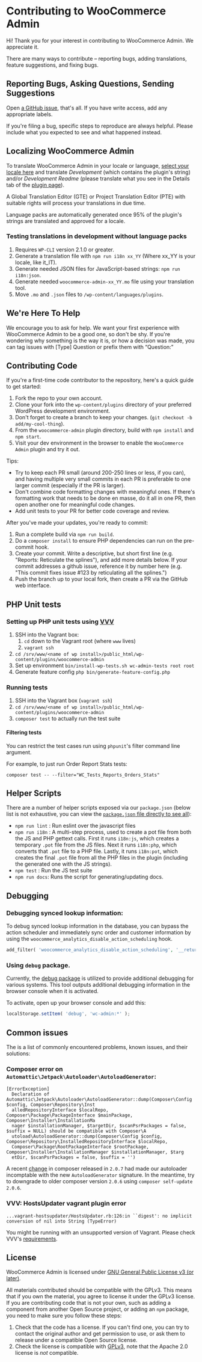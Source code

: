# Contributing to WooCommerce Admin

Hi! Thank you for your interest in contributing to WooCommerce Admin. We appreciate it.

There are many ways to contribute – reporting bugs, adding translations, feature suggestions, and fixing bugs.

## Reporting Bugs, Asking Questions, Sending Suggestions

Open [a GitHub issue](https://github.com/woocommerce/woocommerce-admin/issues/new/choose), that's all. If you have write access, add any appropriate labels.

If you're filing a bug, specific steps to reproduce are always helpful. Please include what you expected to see and what happened instead.

## Localizing WooCommerce Admin

To translate WooCommerce Admin in your locale or language, [select your locale here](https://translate.wordpress.org/projects/wp-plugins/woocommerce-admin) and translate *Development* (which contains the plugin's string) and/or *Development Readme* (please translate what you see in the Details tab of the [plugin page](https://wordpress.org/plugins/woocommerce-admin/)).

A Global Translation Editor (GTE) or Project Translation Editor (PTE) with suitable rights will process your translations in due time.

Language packs are automatically generated once 95% of the plugin's strings are translated and approved for a locale.

### Testing translations in development without language packs

1. Requires `WP-CLI` version 2.1.0 or greater.
1. Generate a translation file with `npm run i18n xx_YY` (Where xx_YY is your locale, like it_IT).
1. Generate needed JSON files for JavaScript-based strings: `npm run i18n:json`.
1. Generate needed `woocommerce-admin-xx_YY.mo` file using your translation tool.
1. Move `.mo` and `.json` files to `/wp-content/languages/plugins`.

## We're Here To Help

We encourage you to ask for help. We want your first experience with WooCommerce Admin to be a good one, so don't be shy. If you're wondering why something is the way it is, or how a decision was made, you can tag issues with [Type] Question or prefix them with “Question:”

## Contributing Code

If you're a first-time code contributor to the repository, here's a quick guide to get started:

1. Fork the repo to your own account.
2. Clone your fork into the `wp-content/plugins` directory of your preferred WordPress development environment.
3. Don't forget to create a branch to keep your changes. (`git checkout -b add/my-cool-thing`).
4. From the `woocommerce-admin` plugin directory, build with `npm install` and `npm start`.
5. Visit your dev environment in the browser to enable the `WooCommerce Admin` plugin and try it out.

Tips:
- Try to keep each PR small (around 200-250 lines or less, if you can), and having multiple very small commits in each PR is preferable to one larger commit (especially if the PR is larger).
- Don't combine code formatting changes with meaningful ones. If there's formatting work that needs to be done en masse, do it all in one PR, then open another one for meaningful code changes.
- Add unit tests to your PR for better code coverage and review.

After you've made your updates, you're ready to commit:

1. Run a complete build via `npm run build`.
2. Do a `composer install` to ensure PHP dependencies can run on the pre-commit hook.
3. Create your commit. Write a descriptive, but short first line (e.g. "Reports: Reticulate the splines"), and add more details below. If your commit addresses a github issue, reference it by number here (e.g. "This commit fixes issue #123 by reticulating all the splines.")
4. Push the branch up to your local fork, then create a PR via the GitHub web interface.

## PHP Unit tests

### Setting up PHP unit tests using [VVV](https://github.com/Varying-Vagrant-Vagrants/VVV)

1. SSH into the Vagrant box:
    1. `cd` down to the Vagrant root (where `www` lives) 
    2. `vagrant ssh`
2. `cd /srv/www/<name of wp install>/public_html/wp-content/plugins/woocommerce-admin`
3. Set up environment `bin/install-wp-tests.sh wc-admin-tests root root`
4. Generate feature config `php bin/generate-feature-config.php`

### Running tests

1. SSH into the Vagrant box (`vagrant ssh`)
2. `cd /srv/www/<name of wp install>/public_html/wp-content/plugins/woocommerce-admin`
3. `composer test` to actually run the test suite

#### Filtering tests

You can restrict the test cases run using `phpunit`'s filter command line argument.

For example, to just run Order Report Stats tests:

`composer test -- --filter="WC_Tests_Reports_Orders_Stats"`

## Helper Scripts

There are a number of helper scripts exposed via our `package.json` (below list is not exhaustive, you can view the [`package.json` file directly to see all](https://github.com/woocommerce/woocommerce-admin/blob/main/package.json)):
 - `npm run lint` : Run eslint over the javascript files
 - `npm run i18n` : A multi-step process, used to create a pot file from both the JS and PHP gettext calls. First it runs `i18n:js`, which creates a temporary `.pot` file from the JS files. Next it runs `i18n:php`, which converts that `.pot` file to a PHP file. Lastly, it runs `i18n:pot`, which creates the final `.pot` file from all the PHP files in the plugin (including the generated one with the JS strings).
 - `npm test` : Run the JS test suite
 - `npm run docs`: Runs the script for generating/updating docs.

## Debugging

### Debugging synced lookup information:

To debug synced lookup information in the database, you can bypass the action scheduler and immediately sync order and customer information by using the `woocommerce_analytics_disable_action_scheduling` hook.

```php
add_filter( 'woocommerce_analytics_disable_action_scheduling', '__return_true' );
```

### Using `debug` package.

Currently, the [debug package](https://github.com/visionmedia/debug) is utilized to provide additional debugging for various systems. This tool outputs additional debugging information in the browser console when it is activated.

To activate, open up your browser console and add this:

```js
localStorage.setItem( 'debug', 'wc-admin:*' );
```

## Common issues
The is a list of commonly encountered problems, known issues, and their solutions:

### Composer error on `Automattic\Jetpack\Autoloader\AutoloadGenerator`:
```
[ErrorException]
  Declaration of Automattic\Jetpack\Autoloader\AutoloadGenerator::dump(Composer\Config $config, Composer\Repository\Inst
  alledRepositoryInterface $localRepo, Composer\Package\PackageInterface $mainPackage, Composer\Installer\InstallationMa
  nager $installationManager, $targetDir, $scanPsrPackages = false, $suffix = NULL) should be compatible with Composer\A
  utoload\AutoloadGenerator::dump(Composer\Config $config, Composer\Repository\InstalledRepositoryInterface $localRepo,
  Composer\Package\RootPackageInterface $rootPackage, Composer\Installer\InstallationManager $installationManager, $targ
  etDir, $scanPsrPackages = false, $suffix = '')
```
A recent [change](https://github.com/composer/composer/commit/b574f10d9d68acfeb8e36cad0b0b25a090140a3b#diff-67d1dfefa9c7b1c7e0b04b07274628d812f82cd82fae635c0aeba643c02e8cd8) in composer released in `2.0.7` had made our autoloader incomptable with the new `AutoloadGenerator` signature. In the meantime, try to downgrade to older composer version `2.0.6` using `composer self-update 2.0.6`.

### VVV: HostsUpdater vagrant plugin error
```
...vagrant-hostsupdater/HostsUpdater.rb:126:in ``digest': no implicit conversion of nil into String (TypeError)
```
You might be running with an unsupported version of Vagrant. Please check VVV's [requirements](https://github.com/Varying-Vagrant-Vagrants/VVV#minimum-system-requirements).

## License

WooCommerce Admin is licensed under [GNU General Public License v3 (or later)](/license.txt).

All materials contributed should be compatible with the GPLv3. This means that if you own the material, you agree to license it under the GPLv3 license. If you are contributing code that is not your own, such as adding a component from another Open Source project, or adding an `npm` package, you need to make sure you follow these steps:

1. Check that the code has a license. If you can't find one, you can try to contact the original author and get permission to use, or ask them to release under a compatible Open Source license.
2. Check the license is compatible with [GPLv3](https://www.gnu.org/licenses/license-list.en.html#GPLCompatibleLicenses), note that the Apache 2.0 license is *not* compatible.
